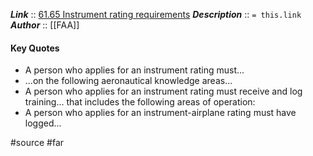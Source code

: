 ***Link***      :: [61.65 Instrument rating requirements](https://www.ecfr.gov/current/title-14/section-61.65)
***Description***      :: `= this.link`
***Author*** :: [[FAA]]

#### Key Quotes
* A person who applies for an instrument rating must...
* ...on the following aeronautical knowledge areas...
* A person who applies for an instrument rating must receive and log training... that includes the following areas of operation:
* A person who applies for an instrument-airplane rating must have logged...

#source #far 